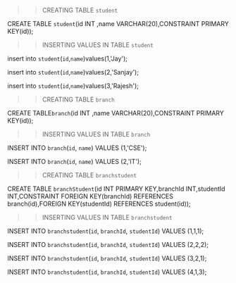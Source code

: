 
>>CREATING TABLE `student` 

CREATE TABLE `student`(id INT ,name VARCHAR(20),CONSTRAINT PRIMARY KEY(id));

>>INSERTING VALUES IN TABLE `student`

insert into `student`(`id`,`name`)values(1,'Jay');

insert into `student`(`id`,`name`)values(2,'Sanjay');

insert into `student`(`id`,`name`)values(3,'Rajesh');

>>CREATING TABLE `branch` 

CREATE TABLE`branch`(id INT ,name VARCHAR(20),CONSTRAINT PRIMARY KEY(id));

>>INSERTING VALUES IN TABLE `branch`

INSERT INTO `branch`(`id`, `name`) VALUES (1,'CSE');

INSERT INTO `branch`(`id`, `name`) VALUES (2,'IT');

>>CREATING TABLE `branchstudent` 

CREATE TABLE `branchStudent`(id INT PRIMARY KEY,branchId INT,studentId INT,CONSTRAINT FOREIGN KEY(branchId) REFERENCES branch(id),FOREIGN KEY(studentId) REFERENCES student(id));

>>INSERTING VALUES IN TABLE `branchstudent`

INSERT INTO `branchstudent`(`id`, `branchId`, `studentId`) VALUES (1,1,1);

INSERT INTO `branchstudent`(`id`, `branchId`, `studentId`) VALUES (2,2,2);

INSERT INTO `branchstudent`(`id`, `branchId`, `studentId`) VALUES (3,2,1);

INSERT INTO `branchstudent`(`id`, `branchId`, `studentId`) VALUES (4,1,3);

